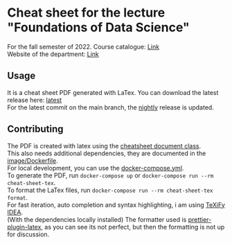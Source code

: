 # Cheat sheet for the lecture "Foundations of Data Science"

For the fall semester of 2022.
Course
catalogue: [Link](https://studentservices.uzh.ch/uzh/anonym/vvz/?sap-language=DE&sap-ui-language=DE#/details/2022/003/SM/51110712)  
Website of the department: [Link](https://www.ifi.uzh.ch/en/dast/teaching/FDS.html)

## Usage

It is a cheat sheet PDF generated with LaTex.
You can download the latest release
here: [latest](https://github.com/BacLuc/fund-data-science-cheat-sheet/releases/latest)  
For the latest commit on the main branch,
the [nightly](https://github.com/BacLuc/fund-data-science-cheat-sheet/releases/nightly) release is updated.

## Contributing

The PDF is created with latex using the [cheatsheet document class](https://ctan.org/pkg/cheatsheet).  
This also needs additional dependencies, they are documented in the [image/Dockerfile](image/Dockerfile).  
For local development, you can use the [docker-compose.yml](docker-compose.yml).  
To generate the PDF, run `docker-compose up` or `docker-compose run --rm cheat-sheet-tex`.  
To format the LaTex files, run `docker-compose run --rm cheat-sheet-tex format`.  
For fast iteration, auto completion and syntax highlighting, i am
using [TeXiFy IDEA](https://plugins.jetbrains.com/plugin/9473-texify-idea).  
(With the dependencies locally installed)
The formatter used is [prettier-plugin-latex](https://www.npmjs.com/package/prettier-plugin-latex), as you can
see its not perfect, but then the formatting is not up for discussion.

